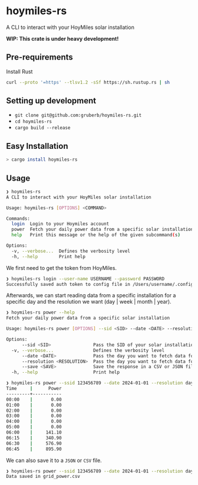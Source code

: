 # hoymiles-rs

A CLI to interact with your HoyMiles solar installation

**WIP: This crate is under heavy development!**

## Pre-requirements

Install Rust

```bash
curl --proto '=https' --tlsv1.2 -sSf https://sh.rustup.rs | sh
```

## Setting up development

- `git clone git@github.com:gruberb/hoymiles-rs.git`
- `cd hoymiles-rs`
- `cargo build --release`

## Easy Installation

```bash
> cargo install hoymiles-rs
```

## Usage

```bash
❯ hoymiles-rs
A CLI to interact with your HoyMiles solar installation

Usage: hoymiles-rs [OPTIONS] <COMMAND>

Commands:
  login  Login to your Hoymiles account
  power  Fetch your daily power data from a specific solar installation
  help   Print this message or the help of the given subcommand(s)

Options:
  -v, --verbose...  Defines the verbosity level
  -h, --help        Print help
```

We first need to get the token from HoyMiles.

```bash
❯ hoymiles-rs login --user-name USERNAME --password PASSWORD
Successfully saved auth token to config file in /Users/username/.config/hoymiles-rs/config.toml
```

Afterwards, we can start reading data from a specific installation for a specific day and the resolution we want (day | week | month | year).

```bash
❯ hoymiles-rs power --help
Fetch your daily power data from a specific solar installation

Usage: hoymiles-rs power [OPTIONS] --sid <SID> --date <DATE> --resolution <RESOLUTION>

Options:
      --sid <SID>                Pass the SID of your solar installation [env: SOLAR_SID=]
  -v, --verbose...               Defines the verbosity level
      --date <DATE>              Pass the day you want to fetch data for [env: SOLAR_DATE=]
      --resolution <RESOLUTION>  Pass the day you want to fetch data for [env: SOLAR_DATE=] [possible values: day, week, month, year]
      --save <SAVE>              Save the response in a CSV or JSON file [env: SOLAR_SAVE_AS=] [possible values: csv, json]
  -h, --help                     Print help
```

```bash
❯ hoymiles-rs power --ssid 123456789 --date 2024-01-01 --resolution day
Time     |      Power
---------+-----------
00:00    |       0.00
01:00    |       0.00
02:00    |       0.00
03:00    |       0.00
04:00    |       0.00
05:00    |       0.00
06:00    |     141.10
06:15    |     340.90
06:30    |     576.90
06:45    |     895.90
```

We can also save it to a `JSON` or `CSV` file.

```bash
❯ hoymiles-rs power --ssid 123456789 --date 2024-01-01 --resolution day --save csv
Data saved in grid_power.csv
```
